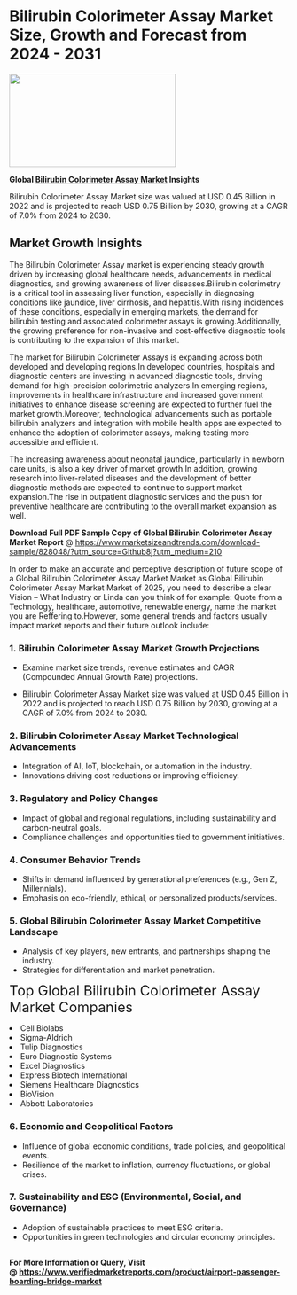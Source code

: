 <H1>Bilirubin Colorimeter Assay Market Size, Growth and Forecast from 2024 - 2031</H1><img class="aligncenter size-medium wp-image-584254" src="https://thirdeyenews.in/wp-content/uploads/2024/09/Global-Market-Research-300x168.jpeg" alt="" width="300" height="168" /><p><strong>Global&nbsp;<a href="https://www.marketsizeandtrends.com/download-sample/828048/?utm_source=Github8j?utm_medium=210">Bilirubin Colorimeter Assay Market</a> Insights</strong></p><p>Bilirubin Colorimeter Assay Market size was valued at USD 0.45 Billion in 2022 and is projected to reach USD 0.75 Billion by 2030, growing at a CAGR of 7.0% from 2024 to 2030.</p><p><h2>Market Growth Insights</h2> <p>The Bilirubin Colorimeter Assay market is experiencing steady growth driven by increasing global healthcare needs, advancements in medical diagnostics, and growing awareness of liver diseases.Bilirubin colorimetry is a critical tool in assessing liver function, especially in diagnosing conditions like jaundice, liver cirrhosis, and hepatitis.With rising incidences of these conditions, especially in emerging markets, the demand for bilirubin testing and associated colorimeter assays is growing.Additionally, the growing preference for non-invasive and cost-effective diagnostic tools is contributing to the expansion of this market.</p> <p>The market for Bilirubin Colorimeter Assays is expanding across both developed and developing regions.In developed countries, hospitals and diagnostic centers are investing in advanced diagnostic tools, driving demand for high-precision colorimetric analyzers.In emerging regions, improvements in healthcare infrastructure and increased government initiatives to enhance disease screening are expected to further fuel the market growth.Moreover, technological advancements such as portable bilirubin analyzers and integration with mobile health apps are expected to enhance the adoption of colorimeter assays, making testing more accessible and efficient.</p> <p>The increasing awareness about neonatal jaundice, particularly in newborn care units, is also a key driver of market growth.In addition, growing research into liver-related diseases and the development of better diagnostic methods are expected to continue to support market expansion.The rise in outpatient diagnostic services and the push for preventive healthcare are contributing to the overall market expansion as well.</p> <p><span class=""><strong>Download Full PDF Sample Copy of Global Bilirubin Colorimeter Assay Market Report</strong> @ <a href="https://www.marketsizeandtrends.com/download-sample/828048/?utm_source=Github8j?utm_medium=210" target="_blank">https://www.marketsizeandtrends.com/download-sample/828048/?utm_source=Github8j?utm_medium=210</a></span></p><p>In order to make an accurate and perceptive description of future scope of a Global&nbsp;Bilirubin Colorimeter Assay Market Market as Global&nbsp;Bilirubin Colorimeter Assay Market Market of 2025, you need to describe a clear Vision &ndash; What Industry or Linda can you think of for example: Quote from a Technology, healthcare, automotive, renewable energy, name the market you are Reffering to.However, some general trends and factors usually impact market reports and their future outlook include:</p><h3>1.&nbsp;<strong>Bilirubin Colorimeter Assay Market Growth Projections</strong></h3><ul><li>Examine market size trends, revenue estimates and CAGR (Compounded Annual Growth Rate) projections.</li><li><p>Bilirubin Colorimeter Assay Market size was valued at USD 0.45 Billion in 2022 and is projected to reach USD 0.75 Billion by 2030, growing at a CAGR of 7.0% from 2024 to 2030.</p></li></ul><h3>2.&nbsp;<strong>Bilirubin Colorimeter Assay Market Technological Advancements</strong></h3><ul><li>Integration of AI, IoT, blockchain, or automation in the industry.</li><li>Innovations driving cost reductions or improving efficiency.</li></ul><h3>3.&nbsp;<strong>Regulatory and Policy Changes</strong></h3><ul><li>Impact of global and regional regulations, including sustainability and carbon-neutral goals.</li><li>Compliance challenges and opportunities tied to government initiatives.</li></ul><h3>4.&nbsp;<strong>Consumer Behavior Trends</strong></h3><ul><li>Shifts in demand influenced by generational preferences (e.g., Gen Z, Millennials).</li><li>Emphasis on eco-friendly, ethical, or personalized products/services.</li></ul><h3>5.&nbsp;<strong>Global Bilirubin Colorimeter Assay Market Competitive Landscape</strong></h3><ul><li>Analysis of key players, new entrants, and partnerships shaping the industry.</li><li>Strategies for differentiation and market penetration.</li></ul><p data-pm-slice="1 1 []"><span style="color: inherit; font-family: inherit; font-size: 25px;">Top Global Bilirubin Colorimeter Assay Market Companies</span></p><div class="" data-test-id=""><p><li>Cell Biolabs</li><li> Sigma-Aldrich</li><li> Tulip Diagnostics</li><li> Euro Diagnostic Systems</li><li> Excel Diagnostics</li><li> Express Biotech International</li><li> Siemens Healthcare Diagnostics</li><li> BioVision</li><li> Abbott Laboratories</li></p></div><h3>6.&nbsp;<strong>Economic and Geopolitical Factors</strong></h3><ul><li>Influence of global economic conditions, trade policies, and geopolitical events.</li><li>Resilience of the market to inflation, currency fluctuations, or global crises.</li></ul><h3>7.&nbsp;<strong>Sustainability and ESG (Environmental, Social, and Governance)</strong></h3><ul><li>Adoption of sustainable practices to meet ESG criteria.</li><li>Opportunities in green technologies and circular economy principles.</li></ul><h2><strong style="font-size: 14px;">For More Information or Query, Visit @&nbsp;</strong><a style="background-color: #ffffff; font-size: 14px;" href="https://www.marketsizeandtrends.com/report/bilirubin-colorimeter-assay-market/" target="_blank">https://www.verifiedmarketreports.com/product/airport-passenger-boarding-bridge-market</a></h2>